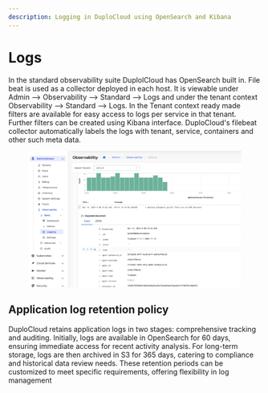 ```yaml
---
description: Logging in DuploCloud using OpenSearch and Kibana
---
```


# Logs

In the standard observability suite DuplolCloud has OpenSearch built in. File beat is used as a collector deployed in each host. It is viewable under Admin --> Observability --> Standard --> Logs and under the tenant context Observability --> Standard --> Logs. In the Tenant context ready made filters are available for easy access to logs per service in that tenant. Further filters can be created using Kibana interface. DuploCloud's filebeat collector automatically labels the logs with tenant, service, containers and other such meta data. &#x20;

<figure><img src="../../.gitbook/assets/image (2) (1).png" alt=""><figcaption></figcaption></figure>

## Application log retention policy

DuploCloud retains application logs in two stages: comprehensive tracking and auditing. Initially, logs are available in OpenSearch for 60 days, ensuring immediate access for recent activity analysis. For long-term storage, logs are then archived in S3 for 365 days, catering to compliance and historical data review needs. These retention periods can be customized to meet specific requirements, offering flexibility in log management
